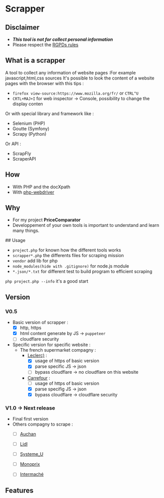 # Scrapper 

## Disclaimer 
- **_This tool is not for collect personal information_**
- Please respect the [RGPDs rules](https://eur-lex.europa.eu/legal-content/EN/TXT/?uri=CELEX:32016R0679)

## What is a scrapper
A tool to collect any information of website pages :For example javascript,html,css sources
It's possible to look the content of a website pages with the browser with this tips : 
- `firefox view-source:https://www.mozilla.org/fr/` or `CTRL^U`
- `CRTL+MAJ+I` for web inspector -> Console, possibility to change the display conten

Or with special library and framework like : 
- Selenium (PHP)
- Goutte (Symfony)
- Scrapy (Python)

Or API : 
- ScrapFly
- ScraperAPI

## How 
- With PHP and the docXpath
- With [php-webdriver](https://github.com/php-webdriver/php-webdriver)

## Why 
- For my project **PriceComparator**
- Developpement of your own tools is important to understand and learn many things.

## Usage 
- `project.php` for known how the different tools works
- `scrapper*.php` the differents files for scraping mission
- `vendor` add lib for php 
- `node_modules(hide with .gitignore)` for node.js module 
- `*.json/*.txt` for different test to build program to efficient scraping 

`php project.php --info` it's a good start

## Version 

### V0.5
- Basic version of scrapper : 
  - [x] http, https
  - [x] html content generate by JS -> `puppeteer`  
  - [ ] cloudflare security 

- Specific version for specific website : 
  - The french supermarket compagny : 
    - [Leclerc)](https://leclerc.fr) : 
      - [x] usage of https of basic version 
      - [x] parse specific JS -> json
      - [ ] bypass cloudflare -> no cloudflare on this website 
    - [Carrefour](https://www.carrefour.fr) : 
      - [ ] usage of https of basic version 
      - [x] parse specifig JS -> json 
      - [x] bypass cloudflare -> cloudflare security 
  
### V1.0 -> Next release  
- Final first version 
- Others compagny to scrape :
  - [ ] [Auchan](https://www.auchan.fr)
  - [ ] [Lidl](https://www.lidl.fr)
  - [ ] [Systeme_U](https://www.magasins-u.com)
  - [ ] [Monoprix](https://www.monoprix.fr)
  - [ ] [Intermaché](https://www.intermarche.com)


## Features 
